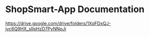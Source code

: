 # ShopSmart-App Documentation

https://drive.google.com/drive/folders/1XqFDxQJ-jvc6Q9HX_sIIpHzD7PyNNpJi
